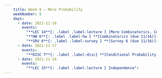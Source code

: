 ```yaml
---
    title: Week 8 – More Probability
    weekNumber: 8
    days:
      - date: 2021-11-16
        events:
          "**LEC 14**{: .label .label-lecture } [More Combinatorics, Conditional Probability](../resources/lecture/lec14-filled.pdf) ([blank](../resources/lecture/lec14-blank.pdf)) ([code](http://datahub.ucsd.edu/user-redirect/git-sync?repo=https://github.com/dsc-courses/dsc40a-2021-fa&subPath=lectures/lec14/lec14.ipynb))":
          "**HW 6**{: .label .label-hw } **[Combinatorics (due 11/16)](../resources/homework/hw06.pdf)**":
          "**SRV 6**{: .label .label-survey } **[Survey 6 (due 11/16)](https://docs.google.com/forms/d/e/1FAIpQLSeS1eB99dvXPAjNIOamsmASbOTNJJa27W2Zct07JYQF1n2UpA/viewform)**":
      - date: 2021-11-17
        events:
          "**DISC 7**{: .label .label-disc} **[Conditional Probability and Independence (due 11/18)](../resources/groupwork/groupwork07.pdf)**":
      - date: 2021-11-18
        events:
          "**LEC 15**{: .label .label-lecture } Independence":
---
```

